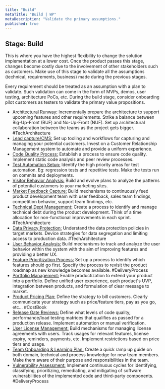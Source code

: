 ```yaml
---
title: "Build"
metaTitle: "Build | WP"
metaDescription: "Validate the primary assumptions."
published: true
---
```


## Stage: Build

This is where you have the highest flexibility to change the solution implementation at a lower cost. Once the product passes this stage, changes become costly due to the involvement of other stakeholders such as customers. Make use of this stage to validate all the assumptions (technical, requirements, business) made during the previous stages.

Every requirement should be treated as an assumption with a plan to validate. Such validation can come in the form of MVPs, demos, user testing, architecture PoCs, etc. During the build stage, consider onboarding pilot customers as testers to validate the primary value propositions.

- [Architectural Runway:](./5-build) Incrementally prepare the architecture to support upcoming features and other requirements. Strike a balance between Big-Up-Front (BUF) and No-Up-Front (NUF). Set up architectural collaboration between the teams as the project gets bigger. #TechArchitecture
- [Lead capture/CMS:](./5-build) Set up tooling and workflows for capturing and managing your potential customers. Invest on a Customer Relationship Management system to automate and provide a uniform experience.
- [Code Quality Process:](./5-build) Establish a process to ensure code quality. Implement static code analysis and peer review processes.
- [Test Automation Setup:](./5-build) Identify the high priority areas for test automation. Eg: regression tests and repetitive tests. Make the tests run on commits and deployments.
- [Visitor Behavior Analysis:](./5-build) Build and evolve plans to analyze the patterns of potential customers to your marketing sites.
- [Market Feedback Capture:](./5-build) Build mechanisms to continuously feed product development team with user feedback, sales team findings, competition behavior, support team findings, etc.
- [Technical Dept Management:](./5-build) Create a process to identify and manage technical debt during the product development. Think of a time allocation for non-functional improvements in each sprint. #TechArchitecture
- [Data Privacy Protection:](./5-build) Understand the data protection policies in target markets. Device strategies for data segregation and limiting access to production data. #TechArchitecture
- [User Behavior Analysis:](./5-build) Build mechanisms to track and analyze the user behavior within the system with the aim of improving features and providing a better UX.
- [Feature Prioritization Process:](./5-build) Set up a process to identify which features should go first. Specify the process to revisit the product roadmap as new knowledge becomes available. #DeliveryProcess
- [Portfolio Management:](./5-build) Enable productization to extend your product into a portfolio. Define unified user experience, each product's UVP, integration between products, and formulation of clear message to market.
- [Product Pricing Plan:](./5-build) Define the strategy to bill customers. Clearly communicate your strategy such as price/feature tiers, pay as you go, etc... #CostBook
- [Release Gate Reviews:](./5-build) Define what levels of code quality, performance/load testing matrices that qualifies as passed for a production release. Implement automation or manual verification.
- [User License Management:](./5-build) Build mechanisms for managing license agreements with users. Track usages for relevant features, license expiry, reminders, payments, etc. Implement restrictions based on price tiers and usage.
- [Team Onboarding & Learning Plan:](./5-build) Create a quick ramp up guide on both domain, technical and process knowledge for new team members. Make them aware of their purpose and responsibilities in the team.
- [Vulnerability Assessment:](./5-build) Implement continuous cycles for identifying, classifying, prioritizing, remediating, and mitigating of software vulnerabilities of the implemented code and third-party components. #DeliveryProcess
